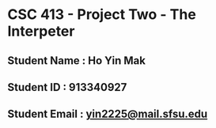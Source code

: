 # CSC 413 - Project Two - The Interpeter

## Student Name  : Ho Yin Mak 

## Student ID    : 913340927

## Student Email : yin2225@mail.sfsu.edu
